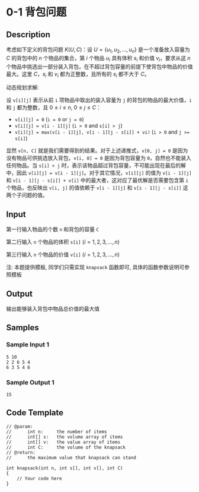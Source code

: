 # 0-1 背包问题

## Description

考虑如下定义的背包问题 $K(U, C)$：设 $U= \{ u_1, u_2,..., u_n \}$ 是一个准备放入容量为 $C$ 的背包中的 $n$ 个物品的集合，第 $i$ 个物品 $u_i$ 具有体积 $s_i$ 和价值 $v_i$，要求从这 $n$ 个物品中挑选出一部分装入背包，在不超过背包容量的前提下使背包中物品的价值最大。这里 $C$，$s_i$ 和 $v_i$ 都为正整数，且所有的 $s_i$ 都不大于 $C$。

动态规划求解:

设 `v[i][j]` 表示从前 `i` 项物品中取出的装入容量为 `j` 的背包的物品的最大价值，`i` 和 `j` 都为整数，且 $0 \le i \le n$, $0 \le j \le C$：

* `v[i][j] = 0` (`i = 0` or `j = 0`)
* `v[i][j] = v[i - 1][j]` (`i > 0` and `s[i] > j`)
* `v[i][j] = max(v[i - 1][j], v[i - 1][j - s[i]] + vi)` (`i > 0` and `j >= s[i]`)

显然 `v[n, C]` 就是我们需要得到的结果。对于上述递推式，`v[0, j] = 0` 是因为没有物品可供挑选放入背包，`v[i, 0] = 0` 是因为背包容量为 `0`，自然也不能装入任何物品。当 `s[i] > j` 时，表示该物品超过背包容量，不可能出现在最后的解中，因此 `v[i][j] = v[i - 1][j]`。对于其它情况，`v[i][j]` 的值为 `v[i - 1][j]` 和 `v[i - 1][j - s[i]] + v[i]` 中的最大者，这对应了最优解是否需要包含第 `i` 个物品，也反映出 `v[i, j]` 的值依赖于 `v[i - 1][j]` 和 `v[i - 1][j - s[i]]` 这两个子问题的值。

## Input
第一行输入物品的个数 `n` 和背包的容量 `C`

第二行输入 `n` 个物品的体积 `s[i]` ($i = 1, 2, 3, \ldots , n$)

第三行输入 `n` 个物品的价值 `v[i]` ($i = 1, 2, 3, \ldots , n$)

注: 本题提供模板, 同学们只需实现 `knapsack` 函数即可, 具体的函数参数说明可参照模板

## Output
输出能够装入背包中物品总价值的最大值

## Samples
### Sample Input 1 
```
5 10
2 2 6 5 4
6 3 5 4 6
```

### Sample Output 1
```
15
```

## Code Template
```
// @param:
//		int n:     the number of items
//      int[] s:   the volume array of items
//      int[] v:   the value array of items
//      int C:     the volume of the knapsack
// @return:
//		the maximum value that knapsack can stand

int knapsack(int n, int s[], int v[], int C)
{
    // Your code here
}
```